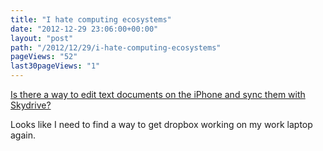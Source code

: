 ```yaml
---
title: "I hate computing ecosystems"
date: "2012-12-29 23:06:00+00:00"
layout: "post"
path: "/2012/12/29/i-hate-computing-ecosystems"
pageViews: "52"
last30pageViews: "1"
---
```


[Is there a way to edit text documents on the iPhone and sync them with Skydrive?](http://superuser.com/questions/525673/is-there-a-way-to-edit-text-documents-on-the-iphone-and-sync-them-with-skydrive/525700#525700)

Looks like I need to find a way to get dropbox working on my work laptop again.

